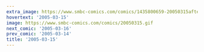 ```yaml
---
extra_image: https://www.smbc-comics.com/comics/1435800659-20050315after.png
hovertext: '2005-03-15'
image: https://www.smbc-comics.com/comics/20050315.gif
next_comic: '2005-03-16'
prev_comic: '2005-03-14'
title: '2005-03-15'
---
```


